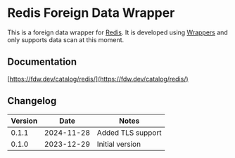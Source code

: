 # Redis Foreign Data Wrapper

This is a foreign data wrapper for [Redis](https://redis.io/). It is developed using [Wrappers](https://github.com/supabase/wrappers) and only supports data scan at this moment.

## Documentation

[https://fdw.dev/catalog/redis/](https://fdw.dev/catalog/redis/)

## Changelog

| Version | Date       | Notes                                                |
| ------- | ---------- | ---------------------------------------------------- |
| 0.1.1   | 2024-11-28 | Added TLS support                                    |
| 0.1.0   | 2023-12-29 | Initial version                                      |
